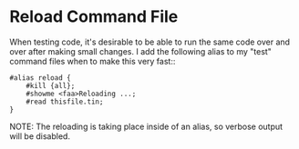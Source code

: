 Reload Command File
===================
When testing code, it's desirable to be able to run the same code over and over after making small changes. I add the following alias to my "test" command files when to make this very fast::

    #alias reload {
        #kill {all};
        #showme <faa>Reloading ...;
        #read thisfile.tin;
    }

NOTE: The reloading is taking place inside of an alias, so verbose output will be disabled.
